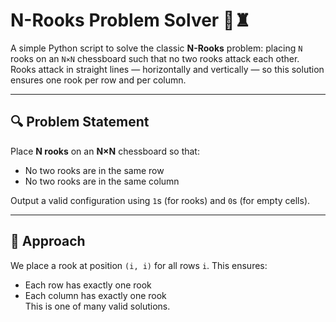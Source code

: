 # N-Rooks Problem Solver 🏰♜

A simple Python script to solve the classic **N-Rooks** problem: placing `N` rooks on an `N×N` chessboard such that no two rooks attack each other. Rooks attack in straight lines — horizontally and vertically — so this solution ensures one rook per row and per column.

---

## 🔍 Problem Statement

Place **N rooks** on an **N×N** chessboard so that:
- No two rooks are in the same row
- No two rooks are in the same column

Output a valid configuration using `1`s (for rooks) and `0`s (for empty cells).

---

## 🧠 Approach

We place a rook at position `(i, i)` for all rows `i`. This ensures:
- Each row has exactly one rook
- Each column has exactly one rook  
This is one of many valid solutions.
